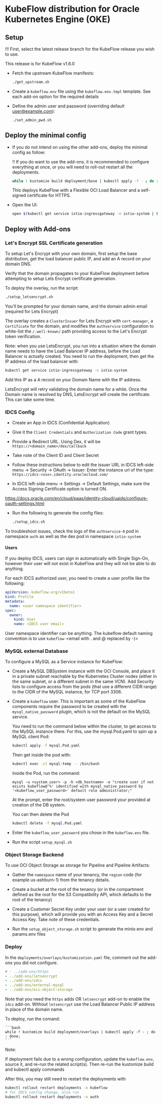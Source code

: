 # KubeFlow distribution for Oracle Kubernetes Engine (OKE)

## Setup

!!! First, select the latest release branch for the KubeFlow release you wish to use.

This release is for KubeFlow v1.6.0

- Fetch the upstream KubeFlow manifests:

    ```bash
    ./get_upstream.sh
    ```

- Create a `kubeflow.env` file using the `kubeflow.env.tmpl` template. See each add-on option for the required details

- Define the admin user and password (overriding default user@example.com):

    ```bash
    ./set_admin_pwd.sh
    ```

## Deploy the minimal config

- If you do not intend on using the other add-ons, deploy the minimal config as follow:

  !! If you do want to use the add-ons, it is recommended to configure everything at once, or you will need to roll-out restart all the deployments.

    ```bash
    while ! kustomize build deployment/base | kubectl apply -f - ; do : done;
    ```

    This deploys KubeFlow with a Flexible OCI Load Balancer and a self-signed certificate for HTTPS.

- Open the UI:

    ```bash
    open $(kubectl get service istio-ingressgateway -n istio-system | tail -n -1 | awk '{print "https://"$4}')
    ```

## Deploy with Add-ons

### Let's Encrypt SSL Certificate generation

To setup Let's Encrypt with your own domain, first setup the base distribution, get the load balancer public IP, and add an A record on your domain DNS. 

Verify that the domain propagates to your KubeFlow deployment before attempting to setup Lets Encrypt certificate generation.

To deploy the overlay, run the script:

```bash
./setup_letsencrypt.sh
```

You'll be prompted for your domain name, and the domain admin email (required for Lets Encrypt)

The overlay creates a `ClusterIssuer` for Lets Encrypt with `cert-manager`, a `Certificate` for the domain, and modifies the `authservice` configuration to white-list the `/.well-known/` path providing access to the Let's Encrypt token verification.

Note: when you use LetsEncrypt, you run into a situation where the domain name needs to have the Load Balancer IP address, before the Load Balancer is actually created. You need to run the deployment, then get the IP address of the load balancer with:

```bash
kubectl get service istio-ingressgateway -n istio-system
```

Add this IP as a A record on your Domain Name with the IP address.

LetsEncrypt will retry validating the domain name for a while. Once the Domain name is resolved by DNS, LetsEncrypt will create the certificate. This can take some time.

### IDCS Config

- Create an App in IDCS (Confidential Application)
- Give it the `Client Credentials` and `Authorization Code` grant types.
- Provide a Redirect URL. Using Dex, it will be `https://<domain_name>/dex/callback`
- Take note of the Client ID and Client Secret

- Follow these instructions below to edit the issuer URL in IDCS left-side menu -> Security -> OAuth -> Issuer: Enter the instance url of the type: `https://idcs-<xxx>.identity.oraclecloud.com/`

- In IDCS left-side menu -> Settings -> Default Settings, make sure the Access Signing Certificate option is turned ON.

https://docs.oracle.com/en/cloud/paas/identity-cloud/uaids/configure-oauth-settings.html

- Run the following to generate the config files:

    ```bash
    ./setup_idcs.sh
    ```

To troubleshoot issues, check the logs of the `authservice-0` pod in namespace `auth` as well as the dex pod in namespace `istio-system`


#### Users

If you deploy IDCS, users can sign in automatically with Single Sign-On, however their user will not exist in KubeFlow and they will not be able to do anything.

For each IDCS authorized user, you need to create a user profile like the following:

```yaml
apiVersion: kubeflow.org/v1beta1
kind: Profile
metadata:
  name: <user namespace identifier>
spec:
  owner:
    kind: User
    name: <IDCS user email>
```

User namespace identifier can be anything. The kubeflow default naming convention is to use `kubeflow-`<email with . and @ replaced by -)>


### MySQL external Database

To configure a MySQL as a Service instance for KubeFlow:

- Create a MySQL DBSystem instance with the OCI Console, and place it in a private subnet reachable by the Kubernetes Cluster nodes (either in the same subnet, or a different subnet in the same VCN). Add Security lists to configure access from the pods (that use a different CIDR range) to the CIDR of the MySQL instance, for TCP port 3306.

- Create a `kubeflow` user.
  This is important as some of the KubeFlow components require the password to be created with the `mysql_native_password` plugin, which is not the default on the MySQL service.

  You need to run the command below within the cluster, to get access to the MySQL instance there. For this, use the mysql.Pod.yaml to spin up a MySQL client Pod:

  ```bash
  kubectl apply -f mysql.Pod.yaml
  ```

  Then get inside the pod with:

  ```bash
  kubectl exec -it mysql-temp -- /bin/bash
  ```

  Inside the Pod, run the command:

  ```
  mysql -u <system_user> -p -h <db_hostname> -e "create user if not exists kubeflow@'%' identified with mysql_native_password by '<kubeflow_user_password>' default role administrator;"
  ```
  At the prompt, enter the root/system user password your provided at creation of the DB system.

  You can then delete the Pod
  ```bash
  kubectl delete -f mysql.Pod.yaml
  ```

- Enter the `kubeflow_user_password` you chose in the `kubeflow.env` file.

- Run the script `setup_mysql.sh`

### Object Storage Backend

To use OCI Object Storage as storage for Pipeline and Pipeline Artifacts:

- Gather the `namespace` name of your tenancy, the `region` code (for example us-ashburn-1) from the tenancy details.

- Create a bucket at the root of the tenancy (or in the compartment defined as the root for the S3 Compatibility API, which defaults to the root of the tenancy)

- Create a Customer Secret Key under your user (or a user created for this purpose), which will provide you with an Access Key and a Secret Access Key. Take note of these credentials.

- Run the `setup_object_storage.sh` script to generate the minio.env and params.env files

### Deploy

In the `deployments/overlays/kustomization.yaml` file, comment out the add-ons you did not configure.

```yaml
# - ../add-ons/https
- ../add-ons/letsencrypt
- ../add-ons/idcs
- ../add-ons/external-mysql
- ../add-ons/oci-object-storage
```

Note that you need the `https` adds OR `letsencrypt` add-on to enable the `idcs` add-on. Without `letsencrypt` use the Load Balancer Public IP address in place of the domain name. 

To deploy, run the comand:

    ```bash
    while ! kustomize build deployment/overlays | kubectl apply -f - ; do : done;
    ```

Note:

If deployment fails due to a wrong configuration, update the `kubeflow.env`, source it, and re-run the related script(s). Then re-run the kustomize build and kubectl apply commands

After this, you may still need to restart the deployments with 

```bash
kubectl rollout restart deployments -n kubeflow
# for IDCS config change, also run
kubectl rollout restart deployments -n auth
```